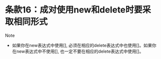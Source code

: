 # 条款16：成对使用new和delete时要采取相同形式

> [!NOTE]
>
> - 如果你在new表达式中使用[], 必须在相应的delete表达式中也使用[]。如果你在new表达式中不使用[], 也一定不要在相应的delete表达式中使用[]。